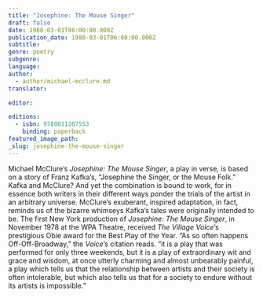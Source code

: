 ```yaml
---
title: "Josephine: The Mouse Singer"
draft: false
date: 1980-03-01T06:00:00.000Z
publication_date: 1980-03-01T06:00:00.000Z
subtitle:
genre: poetry
subgenre:
language:
author:
  - author/michael-mcclure.md
translator:

editor:

editions:
  - isbn: 9780811207553
    binding: paperback
featured_image_path:
_slug: josephine-the-mouse-singer
---
```


Michael McClure’s _Josephine: The Mouse Singer_, a play in verse, is based on a story of Franz Kafka’s, “Josephine the Singer, or the Mouse Folk.” Kafka and McClure? And yet the combination is bound to work, for in essence both writers in their different ways ponder the trials of the artist in an arbitrary universe. McClure’s exuberant, inspired adaptation, in fact, reminds us of the bizarre whimseys Kafka’s tales were originally intended to be. The first New York production of _Josephine: The Mouse Singer_, in November 1978 at the WPA Theatre, received _The Village Voice_’s prestigious Obie award for the Best Play of the Year. “As so often happens Off-Off-Broadway,” the _Voice_’s citation reads. “it is a play that was performed for only three weekends, but it is a play of extraordinary wit and grace and wisdom, at once utterly charming and almost unbearably painful, a play which tells us that the relationship between artists and their society is often intolerable, but which also tells us that for a society to endure without its artists is impossible.”


